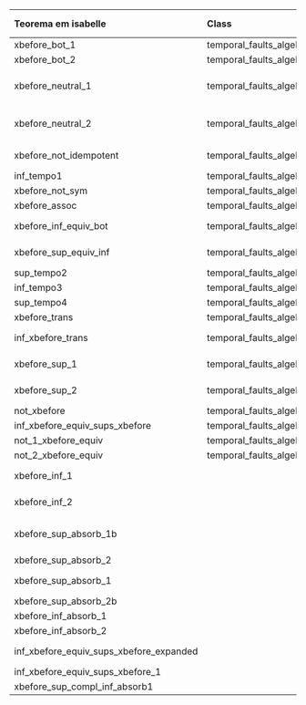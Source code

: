 |Teorema em isabelle                    |Class                             |Label na tese                              |Nome na tese                       |
|:--------------------------------------|:---------------------------------|:------------------------------------------|:----------------------------------|
|xbefore_bot_1                          |temporal_faults_algebra_basic     |thm:xbefore-of-false-1                     |                                   |
|xbefore_bot_2                          |temporal_faults_algebra_basic     |thm:xbefore-of-false-2                     |                                   |
|xbefore_neutral_1                      |temporal_faults_algebra_basic     |thm:xbefore_neutral_1                      |left-neutral-absorb                |
|xbefore_neutral_2                      |temporal_faults_algebra_basic     |thm:xbefore_neutral_2                      |right-neutral-absorb               |
|xbefore_not_idempotent                 |temporal_faults_algebra_basic     |thm:xbefore-not-idempotent                 |non-idempotent                     |
|inf_tempo1                             |temporal_faults_algebra_basic     |law:tempo1-inter                           |                                   |
|xbefore_not_sym                        |temporal_faults_algebra_basic     |-                                          |-                                  |
|xbefore_assoc                          |temporal_faults_algebra_assoc     |thm:xbefore-associativity                  |associativity                      |
|xbefore_inf_equiv_bot                  |temporal_faults_algebra_equivs    |thm:xbefore-inf-equiv-bot                  |inter-equiv-false                  |
|xbefore_sup_equiv_inf                  |temporal_faults_algebra_equivs    |thm:xbefore-sup-equiv-inf                  |union-equiv-inter                  |
|sup_tempo2                             |temporal_faults_algebra_equivs    |law:tempo2-union                           |                                   |
|inf_tempo3                             |temporal_faults_algebra_equivs    |law:tempo3-inter                           |                                   |
|sup_tempo4                             |temporal_faults_algebra_equivs    |law:tempo4-union                           |                                   |
|xbefore_trans                          |temporal_faults_algebra_trans     |-                                          |-                                  |
|inf_xbefore_trans                      |temporal_faults_algebra_trans     |thm:inf_xbefore_trans                      |inter-transitivity                 |
|xbefore_sup_1                          |temporal_faults_algebra_mixed_ops |thm:xbefore-sup-1                          |left-union-dist                    |
|xbefore_sup_2                          |temporal_faults_algebra_mixed_ops |thm:xbefore-sup-2                          |right-union-dist                   |
|not_xbefore                            |temporal_faults_algebra_mixed_ops |thm:not_xbefore                            |-                                  |
|inf_xbefore_equiv_sups_xbefore         |temporal_faults_algebra_mixed_ops |thm:and_xbefore_equiv_or_xbefore           |unordered                          |
|not_1_xbefore_equiv                    |temporal_faults_algebra_mixed_ops |thm:not_1_xbefore_equiv                    |-                                  |
|not_2_xbefore_equiv                    |temporal_faults_algebra_mixed_ops |thm:not_2_xbefore_equiv                    |-                                  |
|xbefore_inf_1                          |                                  |thm:xbefore-inf-1                          |left-inter-dist                    |
|xbefore_inf_2                          |                                  |thm:xbefore-inf-2                          |right-inter-dist                   |
|xbefore_sup_absorb_1b                  |                                  |thm:xbefore-sup-absorb-2                   |right-union-absorb                 |
|xbefore_sup_absorb_2                   |                                  |-                                          |-                                  |
|xbefore_sup_absorb_1                   |                                  |thm:xbefore-sup-absorb-1                   |left-union-absorb                  |
|xbefore_sup_absorb_2b                  |                                  |-                                          |-                                  |
|xbefore_inf_absorb_1                   |                                  |thm:xbefore_inf_absorb_1                   |                                   |
|xbefore_inf_absorb_2                   |                                  |thm:xbefore_inf_absorb_2                   |                                   |
|inf_xbefore_equiv_sups_xbefore_expanded|                                  |thm:and_xbefore_equiv_or_xbefore_expanded  |expanded-unordered                 |
|inf_xbefore_equiv_sups_xbefore_1       |                                  |-                                          |-                                  |
|xbefore_sup_compl_inf_absorb1          |                                  |thm:xbefore_sup_compl_inf_absorb1          |-                                  |
